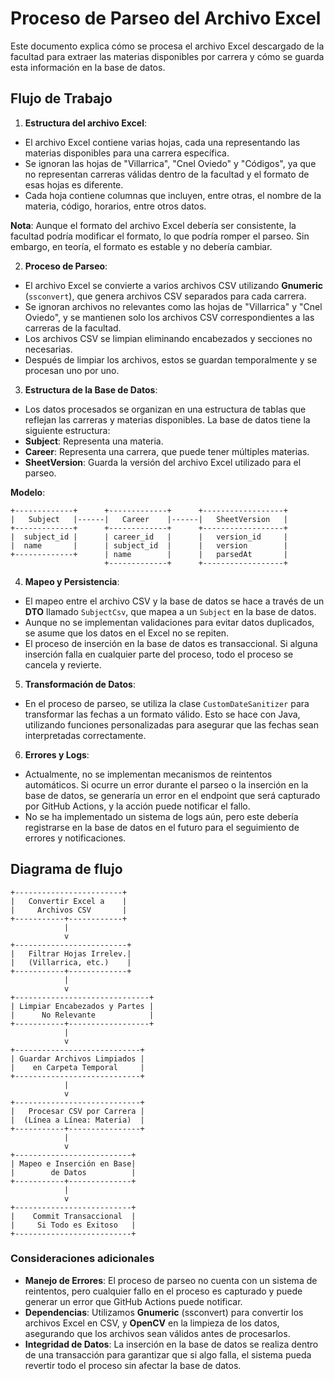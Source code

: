 # Proceso de Parseo del Archivo Excel

Este documento explica cómo se procesa el archivo Excel descargado de la facultad para extraer
las materias disponibles por carrera y cómo se guarda esta información en la base de datos.

## Flujo de Trabajo

1. **Estructura del archivo Excel**:
- El archivo Excel contiene varias hojas, cada una representando las materias disponibles para
  una carrera específica.
- Se ignoran las hojas de "Villarrica", "Cnel Oviedo" y "Códigos", ya que no representan
  carreras válidas dentro de la facultad y el formato de esas hojas es diferente.
- Cada hoja contiene columnas que incluyen, entre otras, el nombre de la materia, código,
  horarios, entre otros datos.

**Nota**:
Aunque el formato del archivo Excel debería ser consistente, la facultad podría modificar el
formato, lo que podría romper el parseo.
Sin embargo, en teoría, el formato es estable y no debería cambiar.

2. **Proceso de Parseo**:
- El archivo Excel se convierte a varios archivos CSV utilizando **Gnumeric** (`ssconvert`),
  que genera archivos CSV separados para cada carrera.
- Se ignoran archivos no relevantes como las hojas de "Villarrica" y "Cnel Oviedo", y se
  mantienen solo los archivos CSV correspondientes a las carreras de la facultad.
- Los archivos CSV se limpian eliminando encabezados y secciones no necesarias.
- Después de limpiar los archivos, estos se guardan temporalmente y se procesan uno por uno.

3. **Estructura de la Base de Datos**:
- Los datos procesados se organizan en una estructura de tablas que reflejan las carreras y
  materias disponibles.
  La base de datos tiene la siguiente estructura:
- **Subject**:
  Representa una materia.
- **Career**:
  Representa una carrera, que puede tener múltiples materias.
- **SheetVersion**:
  Guarda la versión del archivo Excel utilizado para el parseo.

**Modelo**:
```plaintext
+-------------+      +-------------+      +------------------+
|   Subject   |------|   Career    |------|   SheetVersion   |
+-------------+      +-------------+      +------------------+
|  subject_id |      | career_id   |      |   version_id     |
|  name       |      | subject_id  |      |   version        |
+-------------+      | name        |      |   parsedAt       |
                     +-------------+      +------------------+
```

4. **Mapeo y Persistencia**:
- El mapeo entre el archivo CSV y la base de datos se hace a través de un **DTO** llamado
  `SubjectCsv`, que mapea a un `Subject` en la base de datos.
- Aunque no se implementan validaciones para evitar datos duplicados, se asume que los datos en
  el Excel no se repiten.
- El proceso de inserción en la base de datos es transaccional.
  Si alguna inserción falla en cualquier parte del proceso, todo el proceso se cancela y
  revierte.

5. **Transformación de Datos**:
- En el proceso de parseo, se utiliza la clase `CustomDateSanitizer` para transformar las
  fechas a un formato válido.
  Esto se hace con Java, utilizando funciones personalizadas para asegurar que las fechas sean
  interpretadas correctamente.

6. **Errores y Logs**:
- Actualmente, no se implementan mecanismos de reintentos automáticos.
  Si ocurre un error durante el parseo o la inserción en la base de datos, se generaría un
  error en el endpoint que será capturado por GitHub Actions, y la acción puede notificar el
  fallo.
- No se ha implementado un sistema de logs aún, pero este debería registrarse en la base de
  datos en el futuro para el seguimiento de errores y notificaciones.

## Diagrama de flujo

```plaintext
+------------------------+
|   Convertir Excel a    |
|     Archivos CSV       |
+-----------+------------+
            |
            v
+-------------------------+
|   Filtrar Hojas Irrelev.|
|   (Villarrica, etc.)    |
+-----------+-------------+
            |
            v
+------------------------------+
| Limpiar Encabezados y Partes |
|      No Relevante            |
+-----------+------------------+
            |
            v
+----------------------------+
| Guardar Archivos Limpiados |
|    en Carpeta Temporal     |
+----------------------------+
            |
            v
+----------------------------+
|   Procesar CSV por Carrera |
|  (Línea a Línea: Materia)  |
+-----------+----------------+
            |
            v
+--------------------------+
| Mapeo e Inserción en Base|
|        de Datos          |
+-----------+--------------+
            |
            v
+--------------------------+
|    Commit Transaccional  |
|     Si Todo es Exitoso   |
+--------------------------+
```

### Consideraciones adicionales

- **Manejo de Errores**:
  El proceso de parseo no cuenta con un sistema de reintentos, pero cualquier fallo en el
  proceso es capturado y puede generar un error que GitHub Actions puede notificar.
- **Dependencias**:
  Utilizamos **Gnumeric** (ssconvert) para convertir los archivos Excel en CSV, y **OpenCV** en
  la limpieza de los datos, asegurando que los archivos sean válidos antes de procesarlos.
- **Integridad de Datos**:
  La inserción en la base de datos se realiza dentro de una transacción para garantizar que si
  algo falla, el sistema pueda revertir todo el proceso sin afectar la base de datos.
